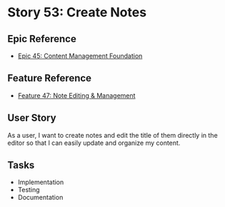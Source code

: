 # Story 53: Create Notes

## Epic Reference

- [Epic 45: Content Management Foundation](../1-epics/2-to-refine/45-epic-content_management_foundation.md)

## Feature Reference

- [Feature 47: Note Editing & Management](../2-features/1-ready/47-feature-note_editing_and_management.md)

## User Story

As a user, I want to create notes and edit the title of them directly in the editor so that I can easily update and
organize my content.

## Tasks

- Implementation
- Testing
- Documentation 
